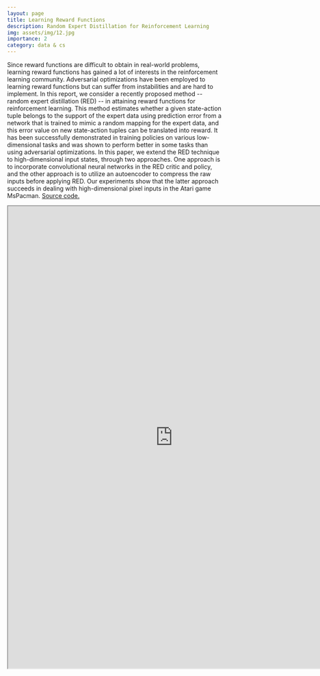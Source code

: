 ```yaml
---
layout: page
title: Learning Reward Functions
description: Random Expert Distillation for Reinforcement Learning
img: assets/img/12.jpg
importance: 2
category: data & cs
---
```


Since reward functions are difficult to obtain in real-world problems, learning reward functions has gained a lot of interests in the reinforcement learning community. Adversarial optimizations have been employed to learning reward functions but can suffer from instabilities and are hard to implement. In this report, we consider a recently proposed method -- random expert distillation (RED) -- in attaining reward functions for reinforcement learning. This method estimates whether a given state-action tuple belongs to the support of the expert data using prediction error from a network that is trained to mimic a random mapping for the expert data, and this error value on new state-action tuples can be translated into reward. It has been successfully demonstrated in training policies on various low-dimensional tasks and was shown to perform better in some tasks than using adversarial optimizations. In this paper, we extend the RED technique to high-dimensional input states, through two approaches. One approach is to incorporate convolutional neural networks in the RED critic and policy, and the other approach is to utilize an autoencoder to compress the raw inputs before applying RED. Our experiments show that the latter approach succeeds in dealing with high-dimensional pixel inputs in the Atari game MsPacman. <a href="https://github.com/HaoranLiao/cs285_project">Source code.</a>

<iframe src="https://drive.google.com/file/d/1nO02F8lcQA4NEMtZ3UEbtz4XMrmZsFh8/preview" width="770" height="1080" allow="autoplay"></iframe>


